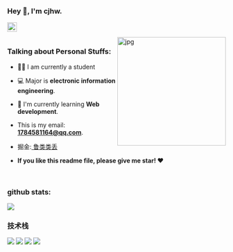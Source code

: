 ### Hey 👋, I'm cjhw.

<a href="https://github.com/cjhw/">
  <img align="left" alt="Github" width="22px" src="https://cdn.jsdelivr.net/npm/simple-icons@v3/icons/github.svg" />
</a>

<br />
<br />

<img align="right" alt="jpg" width="250px" src="https://cdn.jsdelivr.net/gh/Jackyu-1999/CDN-Static@main/熊猫.jpg" />

### **Talking about Personal Stuffs:**

- 👨‍🏛 I am currently a student
- 💻 Major is **electronic information engineering**.
- 🌱 I'm currently learning **Web development**. 
- This is my email: **1784581164@qq.com**.
- 掘金:<a href="https://juejin.cn/user/1662924342429416"> 鲁类类丢 </a>

- **If you like this readme file, please give me star! ❤️**

<br />

### **github stats:**

![](https://ssr-contributions-svg.vercel.app/_/cjhw?chart=3dbar&gap=0.6&scale=2&gradient=true&flatten=2&animation=wave&animation_duration=3&animation_delay=0.03&animation_amplitude=24&animation_frequency=0.1&animation_wave_center=19_3&format=svg&weeks=40&theme=blue&widget_size=medium)

### 技术栈

<code><img src="https://img.shields.io/badge/typescript-%23007ACC.svg?style=for-the-badge&logo=typescript&logoColor=white"/></code>
<code><img src="https://img.shields.io/badge/vuejs-%2335495e.svg?style=for-the-badge&logo=vuedotjs&logoColor=%234FC08D"/></code>
<code><img src="https://img.shields.io/badge/react-%2320232a.svg?style=for-the-badge&logo=react&logoColor=%2361DAFB"/></code>
<code><img src="https://img.shields.io/badge/node.js-6DA55F?style=for-the-badge&logo=node.js&logoColor=white"/></code>

